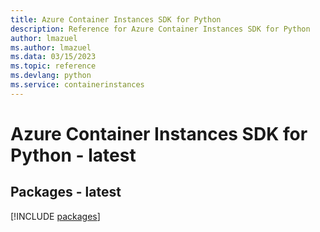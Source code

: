```yaml
---
title: Azure Container Instances SDK for Python
description: Reference for Azure Container Instances SDK for Python
author: lmazuel
ms.author: lmazuel
ms.data: 03/15/2023
ms.topic: reference
ms.devlang: python
ms.service: containerinstances
---
```

# Azure Container Instances SDK for Python - latest
## Packages - latest
[!INCLUDE [packages](container-instances-index.md)]